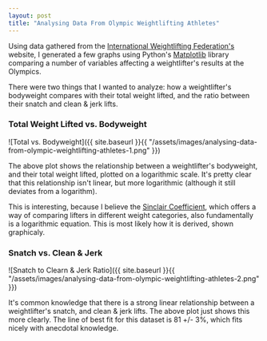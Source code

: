 ```yaml
---
layout: post
title: "Analysing Data From Olympic Weightlifting Athletes"
---
```


Using data gathered from the [International Weightlifting Federation's](http://www.iwf.net/) website, I generated a few graphs using Python's [Matplotlib](https://matplotlib.org/) library comparing a number of variables affecting a weightlifter's results at the Olympics.

There were two things that I wanted to analyze: how a weightlifter's bodyweight compares with their total weight lifted, and the ratio between their snatch and clean & jerk lifts.

### Total Weight Lifted vs. Bodyweight

![Total vs. Bodyweight]({{ site.baseurl }}{{ "/assets/images/analysing-data-from-olympic-weightlifting-athletes-1.png" }})

The above plot shows the relationship between a weightlifter's bodyweight, and their total weight lifted, plotted on a logarithmic scale. It's pretty clear that this relationship isn't linear, but more logarithmic (although it still deviates from a logarithm).

This is interesting, because I believe the [Sinclair Coefficient](http://www.iwf.net/weightlifting_/sinclair-coefficient/), which offers a way of comparing lifters in different weight categories, also fundamentally is a logarithmic equation. This is most likely how it is derived, shown graphicaly.

### Snatch vs. Clean & Jerk

![Snatch to Clearn & Jerk Ratio]({{ site.baseurl }}{{ "/assets/images/analysing-data-from-olympic-weightlifting-athletes-2.png" }})

It's common knowledge that there is a strong linear relationship between a weightlifter's snatch, and clean & jerk lifts. The above plot just shows this more clearly. The line of best fit for this dataset is 81 +/- 3%, which fits nicely with anecdotal knowledge.
